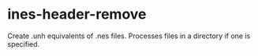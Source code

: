 # ines-header-remove
Create .unh equivalents of .nes files. Processes files in a directory if one is specified.
